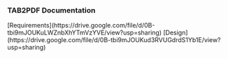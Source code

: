
<h3>TAB2PDF Documentation </h3>
[Requirements](https://drive.google.com/file/d/0B-tbi9mJOUKuLWZnbXhYTmVzYVE/view?usp=sharing)
[Design](https://drive.google.com/file/d/0B-tbi9mJOUKud3RVUGdrdS1Yb1E/view?usp=sharing)

